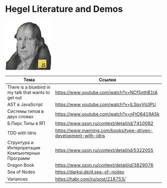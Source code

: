 # Hegel Literature and Demos
<img src="./logo.png" width="150"> 



| Тема                          | Ссылки                                                            |
| ----------------------------- | ----------------------------------------------------------------- |
| There is a bluebird in my talk that wants to get out    | https://www.youtube.com/watch?v=NCf5nthB1tA   |
| AST в JavaScript              | https://www.youtube.com/watch?v=ILSpvViUlPU                       |
| Системы типов в двух словах   | https://www.youtube.com/watch?v=nFtO6419A5k                       |
| Б.Пирс Типы в ЯП              | https://www.ozon.ru/context/detail/id/7410082                     |
| TDD with Idris                | https://www.manning.com/books/type-driven-development-with-idris  |
| Структура и Интерпретация Компьютерных Программ     | https://www.ozon.ru/context/detail/id/5322055   |
| Dragon Book                   | https://www.ozon.ru/context/detail/id/3829076                     |
| Sea of Nodes                  | https://darksi.de/d.sea-of-nodes                                  |
| Variances                     | https://habr.com/ru/post/218753/                                  |
